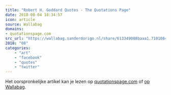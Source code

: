 ```yaml
---
title: "Robert H. Goddard Quotes - The Quotations Page"
date: 2018-08-04 18:34:57
icon: article
source: Wallabag
domains:
- quotationspage.com
src_url: "https://wallabag.sanderdorigo.nl/share/613349088baaa1.71010847"
2018: "08"
categories:
    - "art"
    - "facebook"
    - "quotes"
    - "twitter"
---
```

Het oorspronkelijke artikel kan je lezen op [quotationspage.com](http://www.quotationspage.com/quotes/Robert_H._Goddard/) of [op Wallabag](https://wallabag.sanderdorigo.nl/share/613349088baaa1.71010847). 